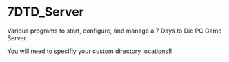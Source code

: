 # 7DTD_Server
Various programs to start, configure, and manage a 7 Days to Die PC Game Server.

You will need to specifiy your custom directory locations!!
